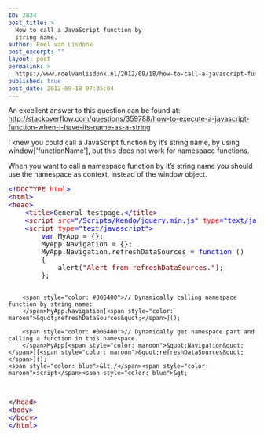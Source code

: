 ```yaml
---
ID: 2834
post_title: >
  How to call a JavaScript function by
  string name.
author: Roel van Lisdonk
post_excerpt: ""
layout: post
permalink: >
  https://www.roelvanlisdonk.nl/2012/09/18/how-to-call-a-javascript-function-by-string-name/
published: true
post_date: 2012-09-18 07:35:04
---
```

<p>An excellent answer to this question can be found at: <a href="http://stackoverflow.com/questions/359788/how-to-execute-a-javascript-function-when-i-have-its-name-as-a-string">http://stackoverflow.com/questions/359788/how-to-execute-a-javascript-function-when-i-have-its-name-as-a-string</a></p>  <p>I knew you could call a JavaScript function by it’s string name, by using window['functionName'], but this does not work for namespace functions.</p>  <p>When you want to call a namespace function by it’s string name you should use the namespace as context, instead of the window object.</p>   <pre class="code"><span style="color: blue">&lt;!</span><span style="color: maroon">DOCTYPE </span><span style="color: red">html</span><span style="color: blue">&gt;
&lt;</span><span style="color: maroon">html</span><span style="color: blue">&gt;
&lt;</span><span style="color: maroon">head</span><span style="color: blue">&gt;
    &lt;</span><span style="color: maroon">title</span><span style="color: blue">&gt;</span>General testpage.<span style="color: blue">&lt;/</span><span style="color: maroon">title</span><span style="color: blue">&gt;
    &lt;</span><span style="color: maroon">script </span><span style="color: red">src</span><span style="color: blue">=&quot;/Scripts/Kendo/jquery.min.js&quot; </span><span style="color: red">type</span><span style="color: blue">=&quot;text/javascript&quot;&gt;&lt;/</span><span style="color: maroon">script</span><span style="color: blue">&gt;
    &lt;</span><span style="color: maroon">script </span><span style="color: red">type</span><span style="color: blue">=&quot;text/javascript&quot;&gt;
        var </span>MyApp = {};
        MyApp.Navigation = {};
        MyApp.Navigation.refreshDataSources = <span style="color: blue">function </span>()
        {
            alert(<span style="color: maroon">&quot;Alert from refreshDataSources.&quot;</span>);
        };

        <span style="color: #006400">// Dynamically calling namespace function by string name:
        </span>MyApp.Navigation[<span style="color: maroon">&quot;refreshDataSources&quot;</span>]();

        <span style="color: #006400">// Dynamically get namespace part and calling a function in this namespace.
        </span>MyApp[<span style="color: maroon">&quot;Navigation&quot;</span>][<span style="color: maroon">&quot;refreshDataSources&quot;</span>]();            
    <span style="color: blue">&lt;/</span><span style="color: maroon">script</span><span style="color: blue">&gt;
&lt;/</span><span style="color: maroon">head</span><span style="color: blue">&gt;
&lt;</span><span style="color: maroon">body</span><span style="color: blue">&gt;
&lt;/</span><span style="color: maroon">body</span><span style="color: blue">&gt;
&lt;/</span><span style="color: maroon">html</span><span style="color: blue">&gt;
</span></pre>